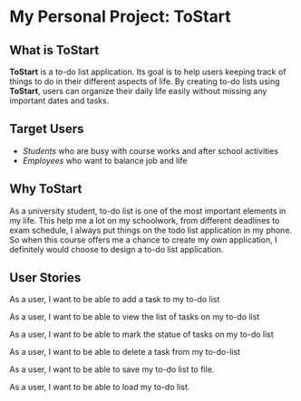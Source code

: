 # My Personal Project: ToStart

## What is ToStart

**ToStart** is a to-do list application. 
Its goal is to help users keeping track of things to do in their different aspects of life.
By creating to-do lists using **ToStart**, users can organize their daily life easily without missing any important dates and tasks.

## Target Users

- _Students_ who are busy with course works and after school activities
- _Employees_ who want to balance job and life


## Why ToStart

As a university student,  to-do list is one of the most important elements in my life. This help me a lot on my schoolwork, from different deadlines to exam schedule, I always put things on the todo list application in my phone.
So when this course offers me a chance to create my own application, I definitely would choose to design a to-do list application.

## User Stories

As a user, I want to be able to add a task to my to-do list

As a user, I want to be able to view the list of tasks on my to-do list

As a user, I want to be able to mark the statue of tasks on my to-do list

As a user, I want to be able to delete a task from my to-do-list

As a user, I want to be able to save my to-do list to file.

As a user, I want to be able to load my to-do list.